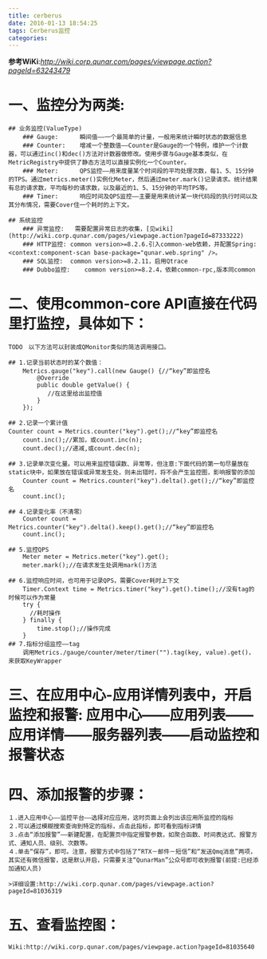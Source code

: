 ```yaml
---
title: cerberus
date: 2016-01-13 18:54:25
tags: Cerberus监控
categories: 
---
```

**参考WiKi**:*http://wiki.corp.qunar.com/pages/viewpage.action?pageId=63243479*

# 一、监控分为两类:
	## 业务监控(ValueType)
		### Gauge: 		瞬间值——一个最简单的计量，一般用来统计瞬时状态的数据信息
		### Counter:	增减一个整数值——Counter是Gauge的一个特例，维护一个计数器，可以通过inc()和dec()方法对计数器做修改。使用步骤与Gauge基本类似，在MetricRegistry中提供了静态方法可以直接实例化一个Counter。
		### Meter:		QPS监控——用来度量某个时间段的平均处理次数，每1、5、15分钟的TPS。通过metrics.meter()实例化Meter，然后通过meter.mark()记录请求。统计结果有总的请求数，平均每秒的请求数，以及最近的1、5、15分钟的平均TPS等。
		### Timer:		响应时间及QPS监控——主要是用来统计某一块代码段的执行时间以及其分布情况，需要Cover住一个耗时的上下文。

	## 系统监控
		### 异常监控:	需要配置异常日志的收集，[见wiki](http://wiki.corp.qunar.com/pages/viewpage.action?pageId=87333222)
		### HTTP监控:	common version>=8.2.6.引入common-web依赖，并配置Spring:<context:component-scan base-package="qunar.web.spring" />。
		### SQL监控:	common version>=8.2.11，启用Qtrace
		### Dubbo监控:	common version>=8.2.4，依赖common-rpc,版本同common
# 二、使用common-core API直接在代码里打监控，具体如下：
	TODO　以下方法可以封装成QMonitor类似的简洁调用接口。

	## 1.记录当前状态时的某个数值：
		Metrics.gauge("key").call(new Gauge() {//“key”即监控名
            @Override
            public double getValue() {
               //在这里给出监控值
            }
        });

    ## 2.记录一个累计值
    Counter count = Metrics.counter("key").get();//“key”即监控名
    	count.inc();//累加，或count.inc(n);
    	count.dec();//递减,或count.dec(n);

	## 3.记录单次变化量。可以用来监控错误数、异常等，但注意:下面代码的第一句尽量放在static块中，如果放在错误或异常发生处，则未出错时，将不会产生监控图，影响报警的添加
		Counter count = Metrics.counter("key").delta().get();//“key”即监控名
    	count.inc();

    ## 4.记录变化率（不清零）
    	Counter count = Metrics.counter("key").delta().keep().get();//“key”即监控名
    	count.inc();

    ## 5.监控QPS
    	Meter meter = Metrics.meter("key").get();
		meter.mark();//在请求发生处调用mark()方法

	## 6.监控响应时间，也可用于记录QPS，需要Cover耗时上下文
		Timer.Context time = Metrics.timer("key").get().time();//没有tag的时候可以作为常量         
        try {
          //耗时操作
        } finally {
            time.stop();//操作完成
        }		
	## 7.指标分组监控——tag
		调用Metrics./gauge/counter/meter/timer("").tag(key, value).get()，来获取KeyWrapper


# 三、在应用中心-应用详情列表中，开启监控和报警: 应用中心——应用列表——应用详情——服务器列表——启动监控和报警状态
	
# 四、添加报警的步骤：
	１.进入应用中心——监控平台——选择对应应用，这时页面上会列出该应用所监控的指标
	２.可以通过模糊搜索查询到特定的指标，点击此指标，即可看到指标详情
	３.点击“添加报警”——新建配置，在配置页中指定报警参数，如聚合函数、时间表达式、报警方式、通知人员、级别、次数等。
	４.单击“保存”，即可。注意，报警方式中包括了“RTX－邮件－短信”和“发送Qmq消息”两项，其实还有微信报警，这是默认开启，只需要关注“QunarMan”公众号即可收到报警(前提:已经添加通知人员)
	
	>详细设置:http://wiki.corp.qunar.com/pages/viewpage.action?pageId=81036319

# 五、查看监控图：
	Wiki:http://wiki.corp.qunar.com/pages/viewpage.action?pageId=81035640	
